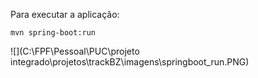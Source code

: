 Para executar a aplicação: 

`mvn spring-boot:run`



![](C:\FPF\Pessoal\PUC\projeto integrado\projetos\trackBZ\imagens\springboot_run.PNG)
